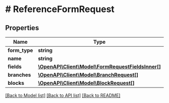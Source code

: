 # # ReferenceFormRequest

## Properties

Name | Type | Description | Notes
------------ | ------------- | ------------- | -------------
**form_type** | **string** |  |
**name** | **string** |  |
**fields** | [**\OpenAPI\Client\Model\FormRequestFieldsInner[]**](FormRequestFieldsInner.md) |  | [optional]
**branches** | [**\OpenAPI\Client\Model\BranchRequest[]**](BranchRequest.md) |  | [optional]
**blocks** | [**\OpenAPI\Client\Model\BlockRequest[]**](BlockRequest.md) |  | [optional]

[[Back to Model list]](../../README.md#models) [[Back to API list]](../../README.md#endpoints) [[Back to README]](../../README.md)
